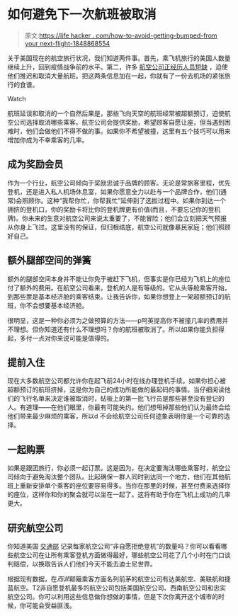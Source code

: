 # 如何避免下一次航班被取消

> 原文:[https://life hacker . com/how-to-avoid-getting-bumped-from your next-flight-1848868554](https://lifehacker.com/how-to-avoid-getting-bumped-from-your-next-flight-1848868554)

关于美国现在的航空旅行状况，我们知道两件事。首先，乘飞机旅行的美国人数量继续上升，回到疫情战争前的水平。第二，许多 [航空公司正经历人员短缺](https://time.com/6164448/weekend-flight-cancellations-jetblue/) ，迫使他们推迟和取消大量航班。把这两条信息加在一起，你就有了一份去机场的紧张旅行的食谱。

Watch

航班延误和取消的一个自然后果是，那些飞向天空的航班经常被超额预订，迫使航空公司选择取消哪些乘客。航空公司会提供奖励，希望顾客自愿让座，但当遇到困难时，他们会做他们不得不做的事。如果你不希望被撞，这里有五个技巧可以用来增加你成为不幸乘客的几率。

## 成为奖励会员

作为一个行业，航空公司倾向于奖励忠诚于品牌的顾客。无论是常旅客里程，优先登机，还是进入私人机场休息室，如果你愿意全力以赴与一个品牌合作，他们(通常)会照顾你。这种“我帮你忙，你帮我忙”延伸到了选拔过程中。如果你到达一个拥挤的登机口，你的奖励卡将比你的登机牌更有价值(而且，不要忘记你的登机牌)。你未来的生意对航空公司来说太重要了，不能冒险；他们会立刻把天气预报从你身上飞过。这里没有的保证，但归根结底，航空公司就像暴民家庭；他们照顾好自己。

## 额外腿部空间的弹簧

额外的腿部空间本身并不能让你免于被赶下飞机，但事实是你已经为飞机上的座位付了额外的费用。在航空公司看来，登机的人是有等级的。它从头等舱乘客开始，到那些票是基本经济舱的乘客结束。让我告诉你，如果你想登上一架超额预订的航班，你不会想要基本经济舱。

很明显，这是一种你必须为之做预算的方法——p阿英提高你不被撞几率的费用并不理想。但你知道还有什么不理想吗？你的航班被取消了。所以如果你能负担得起，多付一点对你来说可能是值得的。

## 提前入住

现在大多数航空公司都允许你在起飞前24小时在线办理登机手续。如果你担心被超额预订的航班挤掉，这是你为自己的成功所能做的最起码的事情。当仔细阅读他们的飞行名单来决定谁被取消时，砧板上的第一批飞行员是那些甚至没有登记的人。有道理——在他们眼里，你最有可能失约。他们想甩掉那些他们认为最终会给他们带来最少麻烦的乘客，所以d 不会给航空公司任何迹象表明你是一个可靠的选择。

## 一起购票

如果是跟团旅行，你必须一起订票。这是因为，在决定要淘汰哪些乘客时，航空公司倾向于避免淘汰整个团队。比起确保一群人同时到达同一个地方，他们在其他航班上重新安排单个乘客的座位要容易得多。当你在那里的时候，甚至付费来选择你的座位，这样你和你的聚会就可以坐在一起了。这将有助于你在飞机上成功的几率更大。

## 研究航空公司

你知道美国 [交通部](https://www.transportation.gov/sites/dot.gov/files/docs/resources/individuals/aviation-consumer-protection/346301/august-2019-atcr.pdf) 记录每家航空公司“非自愿拒绝登机”的数量吗？你可以看看哪些航空公司在让所有乘客登机方面做得最好，哪些航空公司花了几个小时在门口谈判赔偿，以换取告诉人们他们今天不能去迪士尼世界。

根据现有数据，在*而非*颠簸乘客方面名列前茅的航空公司有达美航空、美联航和捷蓝航空。T2非自愿登机最多的航空公司包括美国航空公司、西南航空公司和忠实航空公司。你可以利用这些信息做你想做的事情，但是下次你离开这个城市的时候，你可能会受益匪浅。